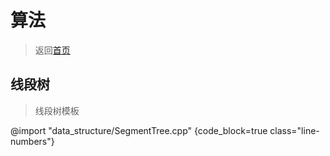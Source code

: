 # 算法
> 返回[首页](../index.html)


## 线段树
> 线段树模板

@import "data_structure/SegmentTree.cpp" {code_block=true class="line-numbers"}
